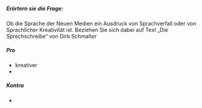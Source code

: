 ##### Erörtern sie die Frage:
Ob die Sprache der Neuen Medien ein Ausdruck von Sprachverfall oder von Sprachlicher Kreativität ist. Beziehen Sie sich dabei auf Text „Die Sprechschreibe“ von Dirk Schmalter

##### Pro
- kreativer
- 

##### Kontra
- 